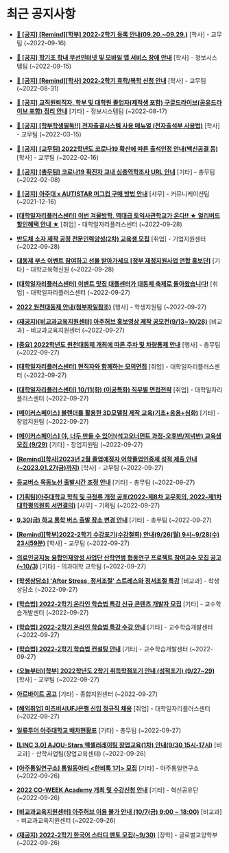 # 최근 공지사항

* **[📌 [공지] [Remind][학부] 2022-2학기 등록 안내(09.20.~09.29.)](http://ajou.ac.kr/kr/ajou/notice.do?mode=view&amp;articleNo=203938&amp;article.offset=0&amp;articleLimit=30)**
 [학사] - 교무팀 (~2022-09-16)

* **[📌 [공지] 학기초 학내 무선인터넷 및 모바일 앱 서비스 장애 안내](http://ajou.ac.kr/kr/ajou/notice.do?mode=view&amp;articleNo=203929&amp;article.offset=0&amp;articleLimit=30)**
 [학사] - 정보시스템팀 (~2022-09-15)

* **[📌 [공지] [Remind][학사] 2022-2학기 휴학/복학 신청 안내](http://ajou.ac.kr/kr/ajou/notice.do?mode=view&amp;articleNo=203322&amp;article.offset=0&amp;articleLimit=30)**
 [학사] - 교무팀 (~2022-08-31)

* **[📌 [공지] 교직원퇴직자, 학부 및 대학원 졸업자(제적생 포함) 구글드라이브(공유드라이브 포함) 정리 안내](http://ajou.ac.kr/kr/ajou/notice.do?mode=view&amp;articleNo=202858&amp;article.offset=0&amp;articleLimit=30)**
 [기타] - 정보시스템팀 (~2022-08-17)

* **[📌 [공지] [학부학생필독!!] 전자출결시스템 사용 매뉴얼 (전자출석부 사용법)](http://ajou.ac.kr/kr/ajou/notice.do?mode=view&amp;articleNo=192571&amp;article.offset=0&amp;articleLimit=30)**
 [학사] - 교무팀 (~2022-03-15)

* **[📌 [공지] [교무팀] 2022학년도 코로나19 확산에 따른 출석인정 안내(백신공결 등)](http://ajou.ac.kr/kr/ajou/notice.do?mode=view&amp;articleNo=180913&amp;article.offset=0&amp;articleLimit=30)**
 [학사] - 교무팀 (~2022-02-16)

* **[📌 [공지] [총무팀] 코로나19 확진자 교내 심층역학조사 URL 안내](http://ajou.ac.kr/kr/ajou/notice.do?mode=view&amp;articleNo=180493&amp;article.offset=0&amp;articleLimit=30)**
 [기타] - 총무팀 (~2022-02-08)

* **[📌 [공지] 아주대 x AUTISTAR 머그컵 구매 방법 안내](http://ajou.ac.kr/kr/ajou/notice.do?mode=view&amp;articleNo=147976&amp;article.offset=0&amp;articleLimit=30)**
 [사무] - 커뮤니케이션팀 (~2021-12-16)

* **[[대학일자리플러스센터] 이번 겨울방학, 역대급 토익사관학교가 온다!! ★ 얼리버드 할인혜택 안내 ★](http://ajou.ac.kr/kr/ajou/notice.do?mode=view&amp;articleNo=204392&amp;article.offset=0&amp;articleLimit=30)**
 [취업] - 대학일자리플러스센터 (~2022-09-28)

* **[반도체 소자 제작 공정 전문인력양성(2차) 교육생 모집](http://ajou.ac.kr/kr/ajou/notice.do?mode=view&amp;articleNo=204390&amp;article.offset=0&amp;articleLimit=30)**
 [취업] - 기업지원센터 (~2022-09-28)

* **[대동제 부스 이벤트 참여하고 선물 받아가세요 [정부 재정지원사업 연합 홍보단]](http://ajou.ac.kr/kr/ajou/notice.do?mode=view&amp;articleNo=204385&amp;article.offset=0&amp;articleLimit=30)**
 [기타] - 대학교육혁신원 (~2022-09-28)

* **[[대학일자리플러스센터] 이벤트 맛집 대플센터가 대동제 축제로 돌아왔습니다!](http://ajou.ac.kr/kr/ajou/notice.do?mode=view&amp;articleNo=204380&amp;article.offset=0&amp;articleLimit=30)**
 [취업] - 대학일자리플러스센터 (~2022-09-27)

* **[2022 원천대동제 안내(첨부파일참조)](http://ajou.ac.kr/kr/ajou/notice.do?mode=view&amp;articleNo=204378&amp;article.offset=0&amp;articleLimit=30)**
 [행사] - 학생지원팀 (~2022-09-27)

* **[(재공지)[비교과교육지원센터] 아주허브 홍보영상 제작 공모전(9/13~10/28)](http://ajou.ac.kr/kr/ajou/notice.do?mode=view&amp;articleNo=204377&amp;article.offset=0&amp;articleLimit=30)**
 [비교과] - 비교과교육지원센터 (~2022-09-27)

* **[[중요] 2022학년도 원천대동제 개최에 따른 주차 및 차량통제 안내](http://ajou.ac.kr/kr/ajou/notice.do?mode=view&amp;articleNo=204376&amp;article.offset=0&amp;articleLimit=30)**
 [행사] - 총무팀 (~2022-09-27)

* **[[대학일자리플러스센터] 현직자와 함께하는 모의면접](http://ajou.ac.kr/kr/ajou/notice.do?mode=view&amp;articleNo=204375&amp;article.offset=0&amp;articleLimit=30)**
 [취업] - 대학일자리플러스센터 (~2022-09-27)

* **[[대학일자리플러스센터] 10/11(화) (이공특화) 직무별 면접전략](http://ajou.ac.kr/kr/ajou/notice.do?mode=view&amp;articleNo=204374&amp;article.offset=0&amp;articleLimit=30)**
 [취업] - 대학일자리플러스센터 (~2022-09-27)

* **[[메이커스페이스] 블렌더를 활용한 3D모델링 제작 교육(기초+응용+심화)](http://ajou.ac.kr/kr/ajou/notice.do?mode=view&amp;articleNo=204373&amp;article.offset=0&amp;articleLimit=30)**
 [기타] - 창업지원팀 (~2022-09-27)

* **[[메이커스페이스] 야, 너두 만들 수 있어!(석고오너먼트 과정-오후반/저녁반) 교육생 모집 (9/29)](http://ajou.ac.kr/kr/ajou/notice.do?mode=view&amp;articleNo=204372&amp;article.offset=0&amp;articleLimit=30)**
 [기타] - 창업지원팀 (~2022-09-27)

* **[[Remind][학사]2023년 2월 졸업예정자 어학졸업인증제 성적 제출 안내(~2023.01.27(금)까지)](http://ajou.ac.kr/kr/ajou/notice.do?mode=view&amp;articleNo=204371&amp;article.offset=0&amp;articleLimit=30)**
 [학사] - 교무팀 (~2022-09-27)

* **[등교버스 목동노선 출발시간 조정 안내](http://ajou.ac.kr/kr/ajou/notice.do?mode=view&amp;articleNo=204361&amp;article.offset=0&amp;articleLimit=30)**
 [기타] - 총무팀 (~2022-09-27)

* **[[기획팀]아주대학교 학칙 및 규정류 개정 공포(2022-제8차 교무회의, 2022-제1차 대학평의원회 서면결의)](http://ajou.ac.kr/kr/ajou/notice.do?mode=view&amp;articleNo=204360&amp;article.offset=0&amp;articleLimit=30)**
 [사무] - 기획팀 (~2022-09-27)

* **[9.30(금) 하교 통학 버스 출발 장소 변경 안내](http://ajou.ac.kr/kr/ajou/notice.do?mode=view&amp;articleNo=204355&amp;article.offset=0&amp;articleLimit=30)**
 [기타] - 총무팀 (~2022-09-27)

* **[[Remind][학부]2022-2학기 수강포기(수강철회) 안내(9/26(월) 9시~9/28(수) 23시59분)](http://ajou.ac.kr/kr/ajou/notice.do?mode=view&amp;articleNo=204347&amp;article.offset=0&amp;articleLimit=30)**
 [학사] - 교무팀 (~2022-09-27)

* **[의료인공지능 융합인재양성 사업단 산학연병 협동연구 프로젝트 참여교수 모집 공고(~10/3)](http://ajou.ac.kr/kr/ajou/notice.do?mode=view&amp;articleNo=204345&amp;article.offset=0&amp;articleLimit=30)**
 [기타] - 의과대학 교학팀 (~2022-09-27)

* **[[학생상담소] &#x27;After Stress, 정서조절&#x27; 스트레스와 정서조절 특강](http://ajou.ac.kr/kr/ajou/notice.do?mode=view&amp;articleNo=204342&amp;article.offset=0&amp;articleLimit=30)**
 [비교과] - 학생상담소 (~2022-09-27)

* **[[학습법] 2022-2학기 온라인 학습법 특강 신규 콘텐츠 개발자 모집](http://ajou.ac.kr/kr/ajou/notice.do?mode=view&amp;articleNo=204340&amp;article.offset=0&amp;articleLimit=30)**
 [기타] - 교수학습개발센터 (~2022-09-27)

* **[[학습법] 2022-2학기 온라인 학습법 특강 수강 안내](http://ajou.ac.kr/kr/ajou/notice.do?mode=view&amp;articleNo=204339&amp;article.offset=0&amp;articleLimit=30)**
 [기타] - 교수학습개발센터 (~2022-09-27)

* **[[학습법] 2022-2학기 학습법 컨설팅 안내](http://ajou.ac.kr/kr/ajou/notice.do?mode=view&amp;articleNo=204338&amp;article.offset=0&amp;articleLimit=30)**
 [기타] - 교수학습개발센터 (~2022-09-27)

* **[(오늘부터)[학부] 2022학년도 2학기 취득학점포기 안내 (성적포기) (9/27~29)](http://ajou.ac.kr/kr/ajou/notice.do?mode=view&amp;articleNo=204336&amp;article.offset=0&amp;articleLimit=30)**
 [학사] - 교무팀 (~2022-09-27)

* **[아르바이트 공고](http://ajou.ac.kr/kr/ajou/notice.do?mode=view&amp;articleNo=204333&amp;article.offset=0&amp;articleLimit=30)**
 [기타] - 종합지원센터 (~2022-09-27)

* **[[해외취업] 미츠비시UFJ은행 신입 정규직 채용](http://ajou.ac.kr/kr/ajou/notice.do?mode=view&amp;articleNo=204331&amp;article.offset=0&amp;articleLimit=30)**
 [취업] - 대학일자리플러스센터 (~2022-09-27)

* **[일류투어 아주대학교 배차현황표](http://ajou.ac.kr/kr/ajou/notice.do?mode=view&amp;articleNo=204329&amp;article.offset=0&amp;articleLimit=30)**
 [기타] - 총무팀 (~2022-09-27)

* **[[LINC 3.0] AJOU-Stars 액셀러레이팅 창업교육(1차) 안내(9/30 15시-17시)](http://ajou.ac.kr/kr/ajou/notice.do?mode=view&amp;articleNo=204323&amp;article.offset=0&amp;articleLimit=30)**
 [비교과] - 산학사업팀(창업교육센터) (~2022-09-26)

* **[[아주통일연구소] 통일동아리 &lt;한비톡 1기&gt; 모집](http://ajou.ac.kr/kr/ajou/notice.do?mode=view&amp;articleNo=204319&amp;article.offset=0&amp;articleLimit=30)**
 [기타] - 아주통일연구소 (~2022-09-26)

* **[2022 CO-WEEK Academy 개최 및 수강신청 안내](http://ajou.ac.kr/kr/ajou/notice.do?mode=view&amp;articleNo=204314&amp;article.offset=0&amp;articleLimit=30)**
 [기타] - 혁신공유단 (~2022-09-26)

* **[[비교과교육지원센터] 아주허브 이용 불가 안내 (10/7(금) 9:00 ~ 18:00)](http://ajou.ac.kr/kr/ajou/notice.do?mode=view&amp;articleNo=204311&amp;article.offset=0&amp;articleLimit=30)**
 [비교과] - 비교과교육지원센터 (~2022-09-26)

* **[(재공지) 2022-2학기 한국어 스터디 멘토 모집(~9/30)](http://ajou.ac.kr/kr/ajou/notice.do?mode=view&amp;articleNo=204310&amp;article.offset=0&amp;articleLimit=30)**
 [장학] - 글로벌교양학부 (~2022-09-26)

